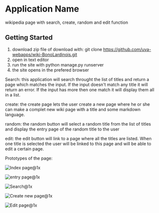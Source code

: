 # Application Name
wikipedia page with search, create, random and edit function


## Getting Started

1. download zip file of download with: git clone https://github.com/uva-webapps/wiki-BonoLardinois.git
2. open in text editor
3. run the site with python manage.py runserver
4. the site opens in the prefered browser


Search: this application will search throught the list of titles and return a page which matches the input. If the input doesn't match any title it will return an error. If the input has more then one match it will display them all in a list.

create: the create page lets the user create a new page where he or she can make a complet new wiki page with a title and some markdown language. 

random: the random button will select a random title from the list of titles and display the entry page of the random title to the user

edit: the edit button will link to a page where all the titles are listed. When one title is selected the user will be linked to this page and will be able to edit a certain page. 

Prototypes of the page:

![Index page@1x](https://user-images.githubusercontent.com/78788799/115261569-03429a80-a134-11eb-9638-9ca96a222c6f.jpg)

![entry page@1x](https://user-images.githubusercontent.com/78788799/115261567-02aa0400-a134-11eb-9ec1-feeedfa794d9.jpg)

![Search@1x](https://user-images.githubusercontent.com/78788799/115261573-03429a80-a134-11eb-9c50-f622147f4054.jpg)

![Create new page@1x](https://user-images.githubusercontent.com/78788799/115261557-00e04080-a134-11eb-8e1c-e4896a7f3195.jpg)

![Edit page@1x](https://user-images.githubusercontent.com/78788799/115261563-0178d700-a134-11eb-9056-f2653b673876.jpg)



